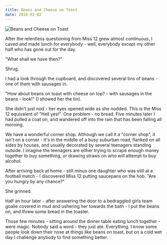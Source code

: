 ```yaml
---
title: Beans and Cheese on Toast
date: 2018-02-02
---
```


![Beans and Cheese on Toast](https://source.unsplash.com/-m88z7ily-w/1600x900)

After the relentless questioning from Miss 12 grew almost continuous, I caved and made lunch for everybody - well, everybody except my other half who has gone out for the day.

"What shall we have then?"

Shrug.

I had a look through the cupboard, and discovered several tins of beans - one of them with sausages in.

"How about beans on toast with cheese on top? - with sausages in the beans - look!" (I showed her the tin).

She didn't just nod - her eyes opened wide as she nodded. This is the Miss 12 equivalent of "Hell yes!". One problem - no bread. Five minutes later I had pulled a coat on, and wandered off into the rain that has been falling all morning.

We have a wonderful corner shop. Although we call it a "corner shop", it isn't on a corner - it's in the middle of a busy suburban road, flanked on all sides by houses, and usually decorated by several teenagers standing outside. I imagine the teenagers are either trying to scrape enough money together to buy something, or drawing straws on who will attempt to buy alcohol.

After arriving back at home - still minus one daughter who was still at a football match - I discovered Miss 12 putting saucepans on the hob. "Are you hungry by any chance?"

She grinned.

Half an hour later - after answering the door to a bedraggled girls team goalie covered in mud and ushering her towards the bath - I put the beans on, and threw some bread in the toaster.

Those few minutes - sitting around the dinner table eating lunch together - were magic. Nobody said a word - they just ate. Everything. I know some people look down their nose at things like beans on toast, but on a cold wet day I challenge anybody to find something better.